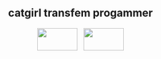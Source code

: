 <div align="center">

  <h2>catgirl transfem progammer</h2>
<p>
  <img src="https://upload.wikimedia.org/wikipedia/commons/thumb/b/b0/Transgender_Pride_flag.svg/2880px-Transgender_Pride_flag.svg.png" width="80" height="45" />
  &nbsp;
  <img src="https://upload.wikimedia.org/wikipedia/commons/thumb/6/60/Intersex-inclusive_pride_flag.svg/1024px-Intersex-inclusive_pride_flag.svg.png" width="80" height="45" />
</p>
